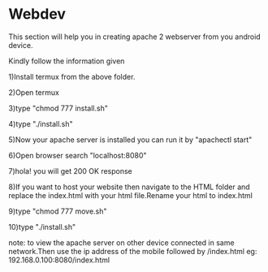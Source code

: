# Webdev
This section will help you in creating apache 2 webserver from you android device.

Kindly follow the information given 

1)Install termux from the above folder.

2)Open termux

3)type "chmod 777 install.sh" 

4)type "./install.sh"

5)Now your apache server is installed you can run it by "apachectl start"

6)Open browser search "localhost:8080"

7)hola! you will get 200 OK response

8)If you want to host your website then navigate to the HTML folder and replace the index.html with your html file.Rename your html to index.html 

9)type "chmod 777 move.sh"

10)type "./install.sh"

note: to view the apache server on other device connected in same network.Then use the ip address of the mobile followed by /index.html
eg:
192.168.0.100:8080/index.html


